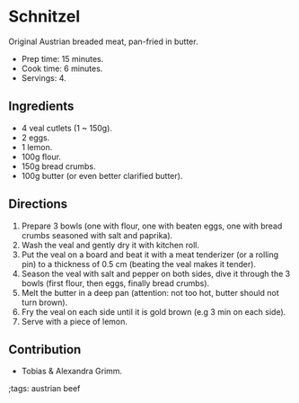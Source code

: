 # Schnitzel

Original Austrian breaded meat, pan-fried in butter.

- Prep time: 15 minutes.
- Cook time: 6 minutes.
- Servings: 4.

## Ingredients

- 4 veal cutlets (1 ~ 150g).
- 2 eggs.
- 1 lemon.
- 100g flour.
- 150g bread crumbs.
- 100g butter (or even better clarified butter).

## Directions

1. Prepare 3 bowls (one with flour, one with beaten eggs, one with bread crumbs
   seasoned with salt and paprika).
2. Wash the veal and gently dry it with kitchen roll.
3. Put the veal on a board and beat it with a meat tenderizer (or a rolling pin)
   to a thickness of 0.5 cm (beating the veal makes it tender).
4. Season the veal with salt and pepper on both sides, dive it through the 3
   bowls (first flour, then eggs, finally bread crumbs).
5. Melt the butter in a deep pan (attention: not too hot, butter should not
   turn brown).
6. Fry the veal on each side until it is gold brown (e.g 3 min on each side).
7. Serve with a piece of lemon.

## Contribution

- Tobias & Alexandra Grimm.

;tags: austrian beef
